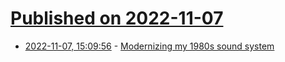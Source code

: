 # [Published on 2022-11-07](index.md)

* [2022-11-07, 15:09:56](https://news.ycombinator.com/item?id=33506765) - [Modernizing my 1980s sound system](https://blog.yossarian.net/2022/11/07/Modernizing-my-1980s-sound-system)
